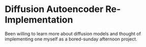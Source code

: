 # Diffusion Autoencoder Re-Implementation

Been willing to learn more about diffusion models and thought of implementing one myself as a bored-sunday afternoon project.
